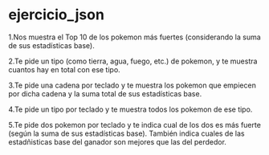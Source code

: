 # ejercicio_json

1.Nos muestra el Top 10 de los pokemon más fuertes (considerando la suma de 
sus estadísticas base).

2.Te pide un tipo (como tierra, agua, fuego, etc.) de pokemon, y
te muestra cuantos hay en total con ese tipo.

3.Te pide una cadena por teclado y te muestra los pokemon que empiecen
por dicha cadena y la suma total de sus estadísticas base.

4.Te pide un tipo por teclado y te muestra todos los pokemon de ese tipo.

5.Te pide dos pokemon por teclado y te indica cual de los dos es más fuerte
(según la suma de sus estadísticas base). También indica cuales de las
estadñisticas base del ganador son mejores que las del perdedor.


